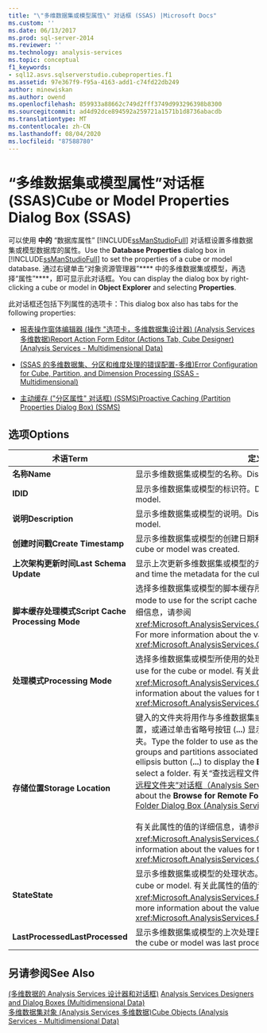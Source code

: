 ```yaml
---
title: "\"多维数据集或模型属性\" 对话框 (SSAS) |Microsoft Docs"
ms.custom: ''
ms.date: 06/13/2017
ms.prod: sql-server-2014
ms.reviewer: ''
ms.technology: analysis-services
ms.topic: conceptual
f1_keywords:
- sql12.asvs.sqlserverstudio.cubeproperties.f1
ms.assetid: 97e367f9-f95a-4163-add1-c74fd22db249
author: minewiskan
ms.author: owend
ms.openlocfilehash: 859933a88662c749d2fff3749d993296398b8300
ms.sourcegitcommit: ad4d92dce894592a259721a1571b1d8736abacdb
ms.translationtype: MT
ms.contentlocale: zh-CN
ms.lasthandoff: 08/04/2020
ms.locfileid: "87588780"
---
```

# <a name="cube-or-model-properties-dialog-box-ssas"></a><span data-ttu-id="429b9-102">“多维数据集或模型属性”对话框 (SSAS)</span><span class="sxs-lookup"><span data-stu-id="429b9-102">Cube or Model Properties Dialog Box (SSAS)</span></span>
  <span data-ttu-id="429b9-103">可以使用 **中的** “数据库属性” [!INCLUDE[ssManStudioFull](../includes/ssmanstudiofull-md.md)] 对话框设置多维数据集或模型数据库的属性。</span><span class="sxs-lookup"><span data-stu-id="429b9-103">Use the **Database Properties** dialog box in [!INCLUDE[ssManStudioFull](../includes/ssmanstudiofull-md.md)] to set the properties of a cube or model database.</span></span> <span data-ttu-id="429b9-104">通过右键单击“对象资源管理器”\*\*\*\* 中的多维数据集或模型，再选择“属性”\*\*\*\*，即可显示此对话框。</span><span class="sxs-lookup"><span data-stu-id="429b9-104">You can display the dialog box by right-clicking a cube or model in **Object Explorer** and selecting **Properties**.</span></span>  
  
 <span data-ttu-id="429b9-105">此对话框还包括下列属性的选项卡：</span><span class="sxs-lookup"><span data-stu-id="429b9-105">This dialog box also has tabs for the following properties:</span></span>  
  
-   [<span data-ttu-id="429b9-106">报表操作窗体编辑器 &#40;操作 "选项卡，多维数据集设计器&#41; &#40;Analysis Services 多维数据&#41;</span><span class="sxs-lookup"><span data-stu-id="429b9-106">Report Action Form Editor &#40;Actions Tab, Cube Designer&#41; &#40;Analysis Services - Multidimensional Data&#41;</span></span>](report-action-form-editor-cube-designer-analysis-services-multidimensional-data.md)  
  
-   [<span data-ttu-id="429b9-107">&#40;SSAS 的多维数据集、分区和维度处理的错误配置-多维&#41;</span><span class="sxs-lookup"><span data-stu-id="429b9-107">Error Configuration for Cube, Partition, and Dimension Processing &#40;SSAS - Multidimensional&#41;</span></span>](multidimensional-models/error-configuration-for-cube-partition-and-dimension-processing.md)  
  
-   [<span data-ttu-id="429b9-108">主动缓存 &#40;"分区属性" 对话框&#41; &#40;SSMS&#41;</span><span class="sxs-lookup"><span data-stu-id="429b9-108">Proactive Caching &#40;Partition Properties Dialog Box&#41; &#40;SSMS&#41;</span></span>](proactive-caching-partition-properties-dialog-box-ssms.md)  
  
## <a name="options"></a><span data-ttu-id="429b9-109">选项</span><span class="sxs-lookup"><span data-stu-id="429b9-109">Options</span></span>  
  
|<span data-ttu-id="429b9-110">术语</span><span class="sxs-lookup"><span data-stu-id="429b9-110">Term</span></span>|<span data-ttu-id="429b9-111">定义</span><span class="sxs-lookup"><span data-stu-id="429b9-111">Definition</span></span>|  
|----------|----------------|  
|<span data-ttu-id="429b9-112">**名称**</span><span class="sxs-lookup"><span data-stu-id="429b9-112">**Name**</span></span>|<span data-ttu-id="429b9-113">显示多维数据集或模型的名称。</span><span class="sxs-lookup"><span data-stu-id="429b9-113">Displays the name of the cube or model.</span></span>|  
|<span data-ttu-id="429b9-114">**ID**</span><span class="sxs-lookup"><span data-stu-id="429b9-114">**ID**</span></span>|<span data-ttu-id="429b9-115">显示多维数据集或模型的标识符。</span><span class="sxs-lookup"><span data-stu-id="429b9-115">Displays the identifier of the cube or model.</span></span>|  
|<span data-ttu-id="429b9-116">**说明**</span><span class="sxs-lookup"><span data-stu-id="429b9-116">**Description**</span></span>|<span data-ttu-id="429b9-117">显示多维数据集或模型的说明。</span><span class="sxs-lookup"><span data-stu-id="429b9-117">Displays the description of the cube or model.</span></span>|  
|<span data-ttu-id="429b9-118">**创建时间戳**</span><span class="sxs-lookup"><span data-stu-id="429b9-118">**Create Timestamp**</span></span>|<span data-ttu-id="429b9-119">显示多维数据集或模型的创建日期和时间。</span><span class="sxs-lookup"><span data-stu-id="429b9-119">Displays the date and time the cube or model was created.</span></span>|  
|<span data-ttu-id="429b9-120">**上次架构更新时间**</span><span class="sxs-lookup"><span data-stu-id="429b9-120">**Last Schema Update**</span></span>|<span data-ttu-id="429b9-121">显示上次更新多维数据集或模型的元数据的日期和时间。</span><span class="sxs-lookup"><span data-stu-id="429b9-121">Displays the date and time the metadata for the cube or model was last updated.</span></span>|  
|<span data-ttu-id="429b9-122">**脚本缓存处理模式**</span><span class="sxs-lookup"><span data-stu-id="429b9-122">**Script Cache Processing Mode**</span></span>|<span data-ttu-id="429b9-123">选择多维数据集或模型的脚本缓存所使用的处理模式。</span><span class="sxs-lookup"><span data-stu-id="429b9-123">Select the processing mode to use for the script cache of the cube or model.</span></span> <span data-ttu-id="429b9-124">有关此属性的值的详细信息，请参阅 <xref:Microsoft.AnalysisServices.Cube.ScriptCacheProcessingMode%2A>。</span><span class="sxs-lookup"><span data-stu-id="429b9-124">For more information about the values for this property, see <xref:Microsoft.AnalysisServices.Cube.ScriptCacheProcessingMode%2A>.</span></span>|  
|<span data-ttu-id="429b9-125">**处理模式**</span><span class="sxs-lookup"><span data-stu-id="429b9-125">**Processing Mode**</span></span>|<span data-ttu-id="429b9-126">选择多维数据集或模型所使用的处理模式。</span><span class="sxs-lookup"><span data-stu-id="429b9-126">Select the processing mode to use for the cube or model.</span></span> <span data-ttu-id="429b9-127">有关此属性的值的详细信息，请参阅 <xref:Microsoft.AnalysisServices.Cube.ProcessingMode%2A>。</span><span class="sxs-lookup"><span data-stu-id="429b9-127">For more information about the values for this property, see <xref:Microsoft.AnalysisServices.Cube.ProcessingMode%2A>.</span></span>|  
|<span data-ttu-id="429b9-128">**存储位置**</span><span class="sxs-lookup"><span data-stu-id="429b9-128">**Storage Location**</span></span>|<span data-ttu-id="429b9-129">键入的文件夹将用作与多维数据集或模型关联的度量值组和分区的默认存储位置，或通过单击省略号按钮 (**...**) 显示“查找远程文件夹”\*\*\*\* 对话框以选择文件夹。</span><span class="sxs-lookup"><span data-stu-id="429b9-129">Type the folder to use as the default storage location for measure groups and partitions associated with the cube or model, or click the ellipsis button (**...**) to display the **Browse for Remote Folder** dialog box to select a folder.</span></span> <span data-ttu-id="429b9-130">有关“查找远程文件夹”\*\*\*\* 对话框的详细信息，请参阅[“查找远程文件夹”对话框（Analysis Services - 多维数据）](browse-for-remote-folder-dialog-box-analysis-services-multidimensional-data.md)。</span><span class="sxs-lookup"><span data-stu-id="429b9-130">For more information about the **Browse for Remote Folder** dialog box, see [Browse for Remote Folder Dialog Box &#40;Analysis Services - Multidimensional Data&#41;](browse-for-remote-folder-dialog-box-analysis-services-multidimensional-data.md).</span></span><br /><br /> <span data-ttu-id="429b9-131">有关此属性的值的详细信息，请参阅 <xref:Microsoft.AnalysisServices.Cube.StorageLocation%2A>。</span><span class="sxs-lookup"><span data-stu-id="429b9-131">For more information about the values for this property, see <xref:Microsoft.AnalysisServices.Cube.StorageLocation%2A>.</span></span>|  
|<span data-ttu-id="429b9-132">**State**</span><span class="sxs-lookup"><span data-stu-id="429b9-132">**State**</span></span>|<span data-ttu-id="429b9-133">显示多维数据集或模型的处理状态。</span><span class="sxs-lookup"><span data-stu-id="429b9-133">Displays the processing state of the cube or model.</span></span> <span data-ttu-id="429b9-134">有关此属性的值的详细信息，请参阅 <xref:Microsoft.AnalysisServices.ProcessableMajorObject.State%2A>。</span><span class="sxs-lookup"><span data-stu-id="429b9-134">For more information about the values for this property, see <xref:Microsoft.AnalysisServices.ProcessableMajorObject.State%2A>.</span></span>|  
|<span data-ttu-id="429b9-135">**LastProcessed**</span><span class="sxs-lookup"><span data-stu-id="429b9-135">**LastProcessed**</span></span>|<span data-ttu-id="429b9-136">显示多维数据集或模型的上次处理日期和时间。</span><span class="sxs-lookup"><span data-stu-id="429b9-136">Displays the date and time the cube or model was last processed.</span></span>|  
  
## <a name="see-also"></a><span data-ttu-id="429b9-137">另请参阅</span><span class="sxs-lookup"><span data-stu-id="429b9-137">See Also</span></span>  
 <span data-ttu-id="429b9-138">[&#40;多维数据的 Analysis Services 设计器和对话框&#41;](analysis-services-designers-and-dialog-boxes-multidimensional-data.md) </span><span class="sxs-lookup"><span data-stu-id="429b9-138">[Analysis Services Designers and Dialog Boxes &#40;Multidimensional Data&#41;](analysis-services-designers-and-dialog-boxes-multidimensional-data.md) </span></span>  
 [<span data-ttu-id="429b9-139">多维数据集对象 &#40;Analysis Services 多维数据&#41;</span><span class="sxs-lookup"><span data-stu-id="429b9-139">Cube Objects &#40;Analysis Services - Multidimensional Data&#41;</span></span>](multidimensional-models-olap-logical-cube-objects/cube-objects-analysis-services-multidimensional-data.md)  
  
  
